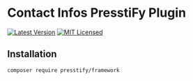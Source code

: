 # Contact Infos PresstiFy Plugin

[![Latest Version](https://img.shields.io/badge/release-2.0.364-blue?style=for-the-badge)](https://svn.tigreblanc.fr/presstify/framework/tags/2.0.364)
[![MIT Licensed](https://img.shields.io/badge/license-MIT-green?style=for-the-badge)](LICENSE.md)

## Installation

```bash
composer require presstify/framework
```
